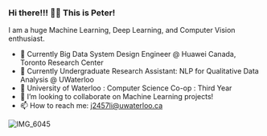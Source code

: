 ### Hi there!!! 👋🏻  This is Peter!


I am a huge Machine Learning, Deep Learning, and Computer Vision enthusiast. 

- 🔭 Currently Big Data System Design Engineer @ Huawei Canada, Toronto Research Center
- 🌱 Currently Undergraduate Research Assistant: NLP for Qualitative Data Analysis @ UWaterloo
- 🥑 University of Waterloo : Computer Science Co-op : Third Year
- 👯 I’m looking to collaborate on Machine Learning projects!
- 📫 How to reach me: j2457li@uwaterloo.ca


![IMG_6045](https://user-images.githubusercontent.com/65795837/232913544-002d6d51-11af-41c2-97a4-3f25976fe769.JPG)

